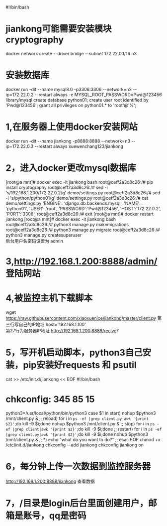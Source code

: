 #!/bin/bash
# jiankong可能需要安装模块 cryptography
docker network create --driver bridge --subnet 172.22.0.1/16 n3
# 安装数据库
docker run -dit --name mysql8.0  -p3306:3306 --network=n3 --ip=172.22.0.2 --restart always -e MYSQL_ROOT_PASSWORD=Pwd@123456 library/mysql
create database python01;
create user root identified by 'Pwd@123456';
grant all privileges on python01.* to 'root'@'%';
# 1,在服务器上使用docker安装网站
docker run -dit --name  jiankong -p8888:8888 --network=n3 --ip=172.22.0.3 --restart always xuewenchang123/jiankong
# 2，进入docker更改mysql数据库<br>
[root@a mnt]# docker exec  -it jiankong bash
root@ceff2a3d8c26:/# pip install cryptography
root@ceff2a3d8c26:/# sed -i 's/192.168.1.200/172.22.0.2/g' demo/settings.py 
root@ceff2a3d8c26:/# sed -i 's/python/python01/g' demo/settings.py 
root@ceff2a3d8c26:/# cat demo/settings.py 
        'ENGINE': 'django.db.backends.mysql',
        'NAME': 'python01',
        'USER': 'root',
        'PASSWORD':'Pwd@123456',
        'HOST':'172.22.0.2',
        'PORT':'3306',
root@ceff2a3d8c26:/# exit
[root@a mnt]# docker restart jiankong
[root@a mnt]# docker exec  -it jiankong bash
root@ceff2a3d8c26:/# python3 manage.py makemigrations
root@ceff2a3d8c26:/# python3 manage.py migrate
root@ceff2a3d8c26:/# python3 manage.py createsuperuser  
后台用户名密码设置为 admin

# 3,http://192.168.1.200:8888/admin/ 登陆网站



# 4,被监控主机下载脚本<br>
wget https://raw.githubusercontent.com/xiaoxuenice/jiankong/master/client.py
第三行写自己的IP地址        host='192.168.1.100'   
第27行为服务器IP地址      http://192.168.1.200:8888/recive?
# 5，写开机启动脚本，python3自己安装，pip安装好requests 和 psutil
cat >> /etc/init.d/jiankong << EOF
#!/bin/bash
# chkconfig: 345 85 15
python3=/usr/local/python/bin/python3
case $1 in
start)
nohup $python3 /mnt/client.py &
;;
reload)
for i in `ps -ef |grep client.py|awk '{print $2}'`;do kill -9 $i;done
nohup $python3 /mnt/client.py &
;;
stop)
for i in `ps -ef |grep client|awk '{print $2}'`;do kill -9 $i;done
;;
restart)
for i in `ps -ef |grep client.py|awk '{print $2}'`;do kill -9 $i;done
nohup $python3 /mnt/client.py &
;;
*)
echo "what do you want to do?"
;;
esac
EOF
chmod +x /etc/init.d/jiankong
chkconfig --add jiankong
chkconfig jiankong on

# 6，每分钟上传一次数据到监控服务器
http://192.168.1.200:8888/jiankong  查看数据
# 7，/目录是login后台里面创建用户，邮箱是账号，qq是密码

